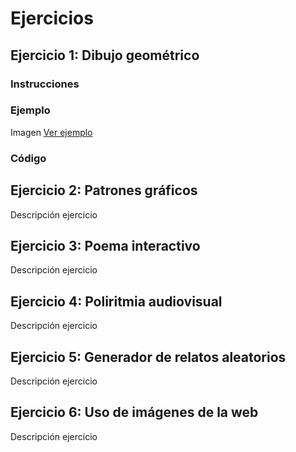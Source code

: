# Ejercicios 

## Ejercicio 1: Dibujo geométrico 
### Instrucciones

### Ejemplo 
Imagen
[Ver ejemplo](https://jaimander.github.io/ND-Programacion-Creativa/ejercicios/dibujo-geometrico/)

### Código



## Ejercicio 2: Patrones gráficos
Descripción ejercicio

## Ejercicio 3: Poema interactivo
Descripción ejercicio

## Ejercicio 4: Poliritmia audiovisual
Descripción ejercicio

## Ejercicio 5: Generador de relatos aleatorios
Descripción ejercicio

## Ejercicio 6: Uso de imágenes de la web
Descripción ejercicio


